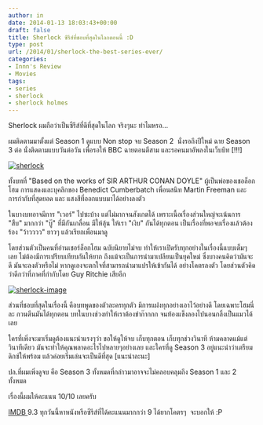 ```yaml
---
author: in
date: 2014-01-13 18:03:43+00:00
draft: false
title: Sherlock ซีรีส์ที่ชอบที่สุดในโลกตอนนี้ :D
type: post
url: /2014/01/sherlock-the-best-series-ever/
categories:
- Innn's Review
- Movies
tags:
- series
- sherlock
- sherlock holmes
---
```


Sherlock ผมถือว่าเป็นซีรีส์ที่ดีที่สุดในโลก จริงๆนะ ทำไมหรอ...

ผมติดตามมาตั้งแต่ Season 1 ดูแบบ Non stop จบ Season 2  นั่งรอถึงปีใหม่ ฉาย Season 3 ต่อ นั่งติดตามแบบวันต่อวัน เพื่อรอให้ BBC ฉายตอนตีสาม และรอคนมาอัพลงในเว็บบิท [!!!]

[![sherlock](https://www.cyruszh.com/wp-content/uploads/2014/01/sherlock.3x03.his_last_vow.hdtv_x264-fov.mp4_snapshot_00.06.11_2014.01.14_00.54.19.jpg)
](https://www.cyruszh.com/wp-content/uploads/2014/01/sherlock.3x03.his_last_vow.hdtv_x264-fov.mp4_snapshot_00.06.11_2014.01.14_00.54.19.jpg)

<!-- more -->

ทั้งบทที่ "Based on the works of SIR ARTHUR CONAN DOYLE" ผู้เป็นพ่อของเชอล็อกโฮม การแสดงและบุคลิกของ Benedict Cumberbatch เพื่อนสนิท Martin Freeman และการกำกับที่สุดยอด และ แสงสีที่ออกแบบมาได้อย่างลงตัว

ในบางบทอาจมีการ "เวอร์" ไปซะบ้าง แต่ไม่มากจนสังเกตได้ เพราะเนื้อเรื่องส่วนใหญ่จะเน้นการ "สืบ" มากกว่า "บู๊" ที่มีกันเกลื่อน มีให้ลุ้น ให้เรา "เงิบ" กันได้ทุกตอน เป็นเรื่องที่พอจบเรื่องแล้วต้องร้อง "ว้าวววว" ยาวๆ แล้วเรียกเพื่อนมาดู

โดยส่วนตัวเป็นคนที่อ่านเชอร์ล็อกโฮม ฉบับนิยายไม่จบ ทำให้เราเปิดรับทุกอย่างในเรื่องนี้แบบเต็มๆเลย ไม่ต้องมีการเปรียบเทียบกันให้ยาก ถึงแม้จะเป็นการนำมาเปลียนเป็นยุคใหม่ ซึ่งบางคนคิดว่ามันจะดี มันจะลงตัวหรือไม่ หากดูเองจะตกใจที่สามารถนำมาแปรให้เข้ากันได้ อย่างโคตรลงตัว โดยส่วนตัวคิดว่าดีกว่าที่ภาคที่กำกับโดย Guy Ritchie เสียอีก

[![sherlock-image](https://www.cyruszh.com/wp-content/uploads/2014/01/sherlock-image.jpg)
](https://www.cyruszh.com/wp-content/uploads/2014/01/sherlock-image.jpg)

ส่วนที่ชอบที่สุดในเรื่องนี้ คือบทพูดของตัวละครทุกตัว มีการแฝงทุกอย่างเอาไว้อย่างดี โดยเฉพาะโฮมนี่ละ กวนตีนมันได้ทุกตอน บทในบางช่วงทำให้เราต้องขำก๊ากกก จนท้องแข็งลองไปนอนกลิ้งเป็นแมวได้เลย

ใครที่เพิ่งจะมาเริ่มดูต้องแนะนำแรงๆว่า ขอให้ดูให้จบ เก็บทุกตอน เก็บทุกช่วงวินาที ห้ามคลาดแม้แต่วินาทีเดียว มันจะทำให้คุณพลาดอะไรไปหลายๆอย่างเลย และใครที่ดู Season 3 อยู่แนะนำว่าเตรียมดิกซ์ให้พร้อม แล้วค่อยเริ่มเล่นจะเป็นดีที่สุด [แนะนำละนะ]

ปล.ที่ผมเพิ่งดูจบ คือ Season 3 ทั้งหมดที่กล่าวมาอาจจะไม่คลอบคลุมถึง Season 1 และ 2 ทั้งหมด

เรื่องนี้ผมให้คะแนน 10/10 เลยครับ

[IMDB ](http://www.imdb.com/title/tt1475582/)9.3 ทุกวันนี้หาหนังหรือซีรีส์ที่ได้คะแนนมากกว่า 9 ได้ยากโคตรๆ  จะบอกให้ :P
